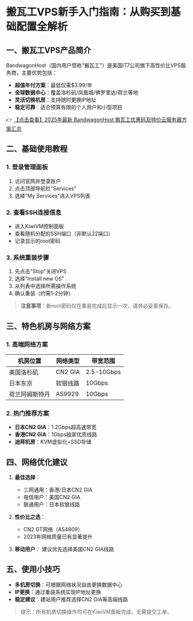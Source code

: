 # 搬瓦工VPS新手入门指南：从购买到基础配置全解析

## 一、搬瓦工VPS产品简介

BandwagonHost（国内用户惯称"搬瓦工"）是美国IT7公司旗下高性价比VPS服务商，主要优势包括：

- **超值年付方案**：最低仅需$3.99/年
- **全球数据中心**：覆盖洛杉矶/凤凰城/佛罗里达/荷兰等地
- **灵活切换机房**：支持随时更换IP地址
- **稳定可靠**：适合预算有限的个人用户和小型项目

👉 [【点击查看】2025年最新 BandwagonHost 搬瓦工优惠码及特价云服务器方案汇总](https://bit.ly/banwagon)

## 二、基础使用教程

### 1. 登录管理面板
1. 访问官网并登录账户
2. 点击顶部导航栏"Services"
3. 选择"My Services"进入VPS列表

### 2. 查看SSH连接信息
- 进入KiwiVM控制面板
- 查看随机分配的SSH端口（非默认22端口）
- 记录显示的root密码

### 3. 系统重装步骤
1. 先点击"Stop"关闭VPS
2. 选择"Install new OS"
3. 从列表中选择所需操作系统
4. 确认重装（约需1-2分钟）

> **注意事项**：新root密码仅在重装完成后显示一次，请务必妥善保存。

## 三、特色机房与网络方案

### 1. 高端网络方案
| 机房位置       | 网络类型       | 带宽范围    |
|----------------|----------------|-------------|
| 美国洛杉矶     | CN2 GIA        | 2.5-10Gbps  |
| 日本东京       | 软银线路       | 10Gbps      |
| 荷兰阿姆斯特丹 | AS9929         | 10Gbps      |

### 2. 热门推荐方案
- **日本CN2 GIA**：1.2Gbps超高速带宽
- **香港CN2 GIA**：1Gbps独家优质线路
- **迪拜机房**：KVM虚拟化+SSD存储

## 四、网络优化建议

1. **最佳选择**：
   - 三网通用：香港/日本CN2 GIA
   - 电信用户：美国CN2 GIA
   - 联通用户：日本软银线路

2. **性价比之选**：
   - CN2 GT网络（AS4809）
   - 2023年网络质量已有显著提升

3. **移动用户**：
   建议优先选择美国CN2 GIA线路

## 五、使用小技巧

- **多机房切换**：可根据网络状况自由更换数据中心
- **IP更换**：通过重装系统实现IP地址更换
- **稳定建议**：建站用户推荐选择CN2 GIA等高端线路

> 提示：所有机房切换操作均可在KiwiVM面板完成，无需提交工单。